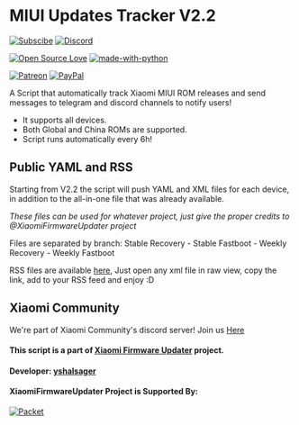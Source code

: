 # MIUI Updates Tracker V2.2

[![Subscibe](https://img.shields.io/badge/Telegram-Subscribe-blue.svg)](https://t.me/MIUIUpdatesTracker)
[![Discord](https://img.shields.io/discord/221706949786468353.svg?style=flat-square)](https://discord.gg/xiaomi)

[![Open Source Love](https://badges.frapsoft.com/os/v1/open-source.png?v=103)](https://github.com/ellerbrock/open-source-badges/)
[![made-with-python](https://img.shields.io/badge/Made%20with-Python-1f425f.svg)](https://www.python.org/)

[![Patreon](https://img.shields.io/badge/Patreon-Donate-red.svg)](https://www.patreon.com/XiaomiFirmwareUpdater)
[![PayPal](https://img.shields.io/badge/PayPal-Donate-blue.svg)](https://www.paypal.me/yshalsager)

A Script that automatically track Xiaomi MIUI ROM releases and send messages to telegram and discord channels to notify users!

- It supports all devices.
- Both Global and China ROMs are supported.
- Script runs automatically every 6h!

## Public YAML and RSS
Starting from V2.2 the script will push YAML and XML files for each device, in addition to the all-in-one file that was already available.

_These files can be used for whatever project, just give the proper credits to @XiaomiFirmwareUpdater project_

Files are separated by branch: Stable Recovery - Stable Fastboot - Weekly Recovery - Weekly Fastboot

RSS files are available [here](https://github.com/XiaomiFirmwareUpdater/miui-updates-tracker/tree/master/rss), Just open any xml file in raw view, copy the link, add to your RSS feed and enjoy :D

## Xiaomi Community
We're part of Xiaomi Community's discord server! Join us [Here](https://discord.gg/xiaomi)

#### This script is a part of [Xiaomi Firmware Updater](https://github.com/XiaomiFirmwareUpdater) project.
#### Developer: [yshalsager](https://github.com/yshalsager)

#### XiaomiFirmwareUpdater Project is Supported By:
[![Packet](https://raw.githubusercontent.com/XiaomiFirmwareUpdater/xiaomifirmwareupdater.github.io/master/images/Packet_logo_sm.png)](https://www.packet.net)
